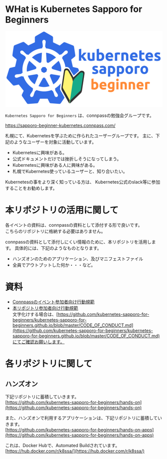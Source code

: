 # WHat is Kubernetes Sapporo for Beginners

![image](./logo/kubernates_sapporo_banner.png )

`Kubernetes Sapporo for Beginners` は、connpassの勉強会グループです。

https://sapporo-beginner-kubernetes.connpass.com/

札幌にて、Kubernetesを学ぶために作られたユーザーグループです。
主に、下記のようなユーザーを対象に活動しています。

 - Kubernetesに興味がある。
 - 公式ドキュメントだけでは挫折しそうになってしまう。
 - Kubernetesに興味がある人に興味がある。
 - 札幌でKubernetes使っているユーザーと、知り合いたい。

Kubernetesの事をより深く知っている方は、 Kubernetes公式のslack等に参加することをお勧めします。

# 本リポジトリの活用に関して

各イベントの資料は、connpassの資料として添付する形で良いです。<br>
こちらのリポジトリに格納する必要はありません。

connpassの資料として添付しにくい情報のために、本リポジトリを活用します。
具体的には、下記のようなものとなります。

- ハンズオンのためのアプリケーション、及びマニフェストファイル
- 全員でアウトプットした何か・・・など。

# 資料

- [Connpassのイベント参加者向け行動規範](./event-code-of-conduct.md)
- [本リポジトリ参加者向け行動規範](./CODE_OF_CONDUCT.md)<br>文字化けする場合は、[https://github.com/kubernetes-sapporo-for-beginners/kubernetes-sapporo-for-beginners.github.io/blob/master/CODE_OF_CONDUCT.md](https://github.com/kubernetes-sapporo-for-beginners/kubernetes-sapporo-for-beginners.github.io/blob/master/CODE_OF_CONDUCT.md)にてご確認お願いします。

# 各リポジトリに関して

## ハンズオン

下記リポジトリに蓄積していきます。<br>
[https://github.com/kubernetes-sapporo-for-beginners/hands-on](https://github.com/kubernetes-sapporo-for-beginners/hands-on)

また、ハンズオンで利用するアプリケーションは、下記リポジトリに蓄積していきます。<br>
[https://github.com/kubernetes-sapporo-for-beginners/hands-on-apps](https://github.com/kubernetes-sapporo-for-beginners/hands-on-apps)

これは、Docker  Hubで、Automated Buildされています。<br>
[https://hub.docker.com/r/k8ssa/](https://hub.docker.com/r/k8ssa/)


